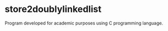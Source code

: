 store2doublylinkedlist
======================

Program developed for academic purposes using C programming language.